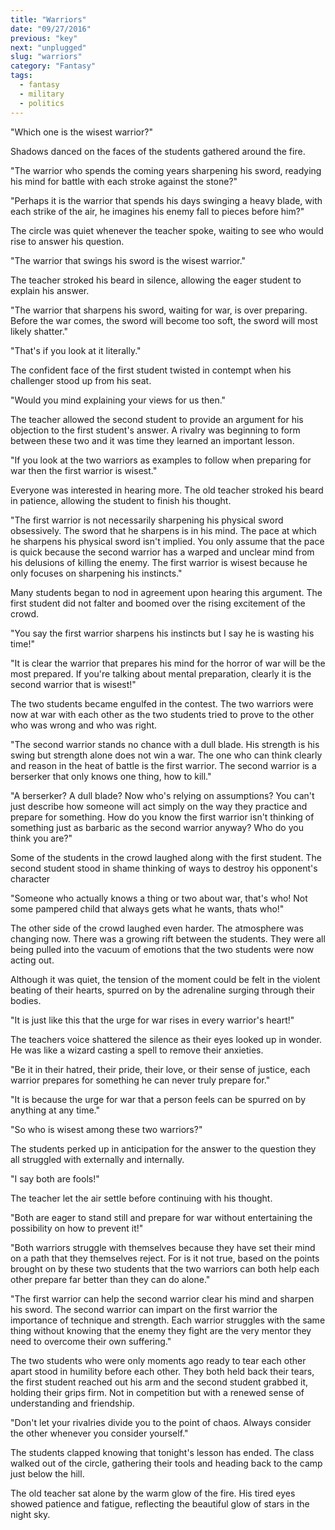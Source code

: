 ```yaml
---
title: "Warriors"
date: "09/27/2016"
previous: "key"
next: "unplugged"
slug: "warriors"
category: "Fantasy"
tags:
  - fantasy
  - military
  - politics
---
```


"Which one is the wisest warrior?"

Shadows danced on the faces of the students gathered around the fire.

"The warrior who spends the coming years sharpening his sword, readying his mind for battle with each stroke against the stone?"

"Perhaps it is the warrior that spends his days swinging a heavy blade, with each strike of the air, he imagines his enemy fall to pieces before him?"

The circle was quiet whenever the teacher spoke, waiting to see who would rise to answer his question.

"The warrior that swings his sword is the wisest warrior."

The teacher stroked his beard in silence, allowing the eager student to explain his answer.

"The warrior that sharpens his sword, waiting for war, is over preparing. Before the war comes, the sword will become too soft, the sword will most likely shatter."

"That's if you look at it literally."

The confident face of the first student twisted in contempt when his challenger stood up from his seat.

"Would you mind explaining your views for us then."

The teacher allowed the second student to provide an argument for his objection to the first student's answer. A rivalry was beginning to form between these two and it was time they learned an important lesson.

"If you look at the two warriors as examples to follow when preparing for war then the first warrior is wisest."

Everyone was interested in hearing more. The old teacher stroked his beard in patience, allowing the student to finish his thought.

"The first warrior is not necessarily sharpening his physical sword obsessively. The sword that he sharpens is in his mind. The pace at which he sharpens his physical sword isn't implied. You only assume that the pace is quick because the second warrior has a warped and unclear mind from his delusions of killing the enemy. The first warrior is wisest because he only focuses on sharpening his instincts."

Many students began to nod in agreement upon hearing this argument. The first student did not falter and boomed over the rising excitement of the crowd.

"You say the first warrior sharpens his instincts but I say he is wasting his time!"

"It is clear the warrior that prepares his mind for the horror of war will be the most prepared. If you're talking about mental preparation, clearly it is the second warrior that is wisest!"

The two students became engulfed in the contest. The two warriors were now at war with each other as the two students tried to prove to the other who was wrong and who was right.

"The second warrior stands no chance with a dull blade. His strength is his swing but strength alone does not win a war. The one who can think clearly and reason in the heat of battle is the first warrior. The second warrior is a berserker that only knows one thing, how to kill."

"A berserker? A dull blade? Now who's relying on assumptions? You can't just describe how someone will act simply on the way they practice and prepare for something. How do you know the first warrior isn't thinking of something just as barbaric as the second warrior anyway? Who do you think you are?"

Some of the students in the crowd laughed along with the first student. The second student stood in shame thinking of ways to destroy his opponent's character

"Someone who actually knows a thing or two about war, that's who! Not some pampered child that always gets what he wants, thats who!"

The other side of the crowd laughed even harder. The atmosphere was changing now. There was a growing rift between the students. They were all being pulled into the vacuum of emotions that the two students were now acting out.

Although it was quiet, the tension of the moment could be felt in the violent beating of their hearts, spurred on by the adrenaline surging through their bodies.

"It is just like this that the urge for war rises in every warrior's heart!"

The teachers voice shattered the silence as their eyes looked up in wonder. He was like a wizard casting a spell to remove their anxieties.

"Be it in their hatred, their pride, their love, or their sense of justice, each warrior prepares for something he can never truly prepare for."

"It is because the urge for war that a person feels can be spurred on by anything at any time."

"So who is wisest among these two warriors?"

The students perked up in anticipation for the answer to the question they all struggled with externally and internally.

"I say both are fools!"

The teacher let the air settle before continuing with his thought.

"Both are eager to stand still and prepare for war without entertaining the possibility on how to prevent it!"

"Both warriors struggle with themselves because they have set their mind on a path that they themselves reject. For is it not true, based on the points brought on by these two students that the two warriors can both help each other prepare far better than they can do alone."

"The first warrior can help the second warrior clear his mind and sharpen his sword. The second warrior can impart on the first warrior the importance of technique and strength. Each warrior struggles with the same thing without knowing that the enemy they fight are the very mentor they need to overcome their own suffering."

The two students who were only moments ago ready to tear each other apart stood in humility before each other. They both held back their tears, the first student reached out his arm and the second student grabbed it, holding their grips firm. Not in competition but with a renewed sense of understanding and friendship.

"Don't let your rivalries divide you to the point of chaos. Always consider the other whenever you consider yourself."

The students clapped knowing that tonight's lesson has ended. The class walked out of the circle, gathering their tools and heading back to the camp just below the hill.

The old teacher sat alone by the warm glow of the fire. His tired eyes showed patience and fatigue, reflecting the beautiful glow of stars in the night sky.

